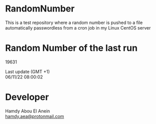 # RandomNumber    
This is a test repository where a random number is pushed to a file automatically passwordless from a cron job in my Linux CentOS server    
# Random Number of the last run   
19631
      
Last update (GMT +1)    
06/11/22 08:00:02
# Developer    
Hamdy Abou El Anein   
hamdy.aea@protonmail.com

